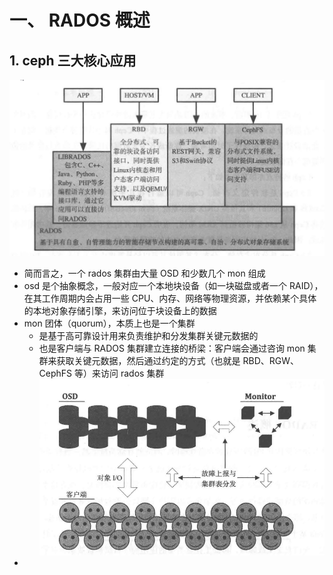 # 一、 RADOS 概述

## 1. ceph 三大核心应用

![1704109998223](image/一、Rados概述/1704109998223.png)


- 简而言之，一个 rados 集群由大量 OSD 和少数几个 mon 组成
- osd 是个抽象概念，一般对应一个本地块设备（如一块磁盘或者一个 RAID），在其工作周期内会占用一些 CPU、内存、网络等物理资源，并依赖某个具体的本地对象存储引擎，来访问位于块设备上的数据
- mon 团体（quorum），本质上也是一个集群
  - 是基于高可靠设计用来负责维护和分发集群关键元数据的
  - 也是客户端与 RADOS 集群建立连接的桥梁：客户端会通过咨询 mon 集群来获取关键元数据，然后通过约定的方式（也就是 RBD、RGW、CephFS 等）来访问 rados 集群![1704110321795](image/一、Rados概述/1704110321795.png)
-
